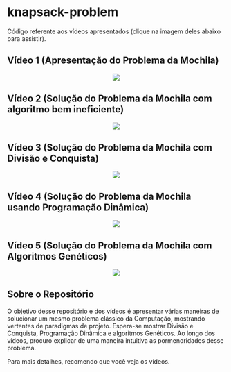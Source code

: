 # knapsack-problem

Código referente aos vídeos apresentados (clique na imagem deles abaixo para assistir).

## Vídeo 1 (Apresentação do Problema da Mochila)

<p align="center">
  <a href="https://youtu.be/SUcP4uah8JU"><img src="https://img.youtube.com/vi/SUcP4uah8JU/maxresdefault.jpg"></a>
</p>

## Vídeo 2 (Solução do Problema da Mochila com algoritmo bem ineficiente)

<p align="center">
  <a href="https://youtu.be/N85dkzppKH0"><img src="https://img.youtube.com/vi/N85dkzppKH0/maxresdefault.jpg"></a>
</p>

## Vídeo 3 (Solução do Problema da Mochila com Divisão e Conquista)

<p align="center">
  <a href="https://youtu.be/HFZLAF2JO-4"><img src="https://img.youtube.com/vi/HFZLAF2JO-4/maxresdefault.jpg"></a>
</p>

## Vídeo 4 (Solução do Problema da Mochila usando Programação Dinâmica)

<p align="center">
  <a href="https://youtu.be/Xj-eajTXiVo"><img src="https://img.youtube.com/vi/Xj-eajTXiVo/maxresdefault.jpg"></a>
</p>

## Vídeo 5 (Solução do Problema da Mochila com Algoritmos Genéticos)

<p align="center">
  <a href="https://youtu.be/iqiAn4MPxEg"><img src="https://img.youtube.com/vi/iqiAn4MPxEg/maxresdefault.jpg"></a>
</p>

## Sobre o Repositório

O objetivo desse repositório e dos vídeos é apresentar várias maneiras de solucionar um mesmo problema clássico da Computação, mostrando vertentes de paradigmas de projeto. Espera-se mostrar Divisão e Conquista, Programação Dinâmica e algoritmos Genéticos. Ao longo dos vídeos, procuro explicar de uma maneira intuitiva as pormenoridades desse problema.

Para mais detalhes, recomendo que você veja os vídeos.
